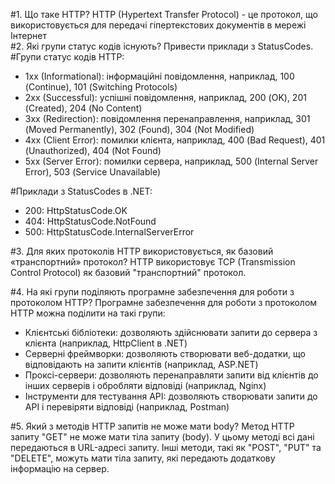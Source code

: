 #1.	Що таке HTTP?
HTTP (Hypertext Transfer Protocol) - це протокол, що використовується для передачі гіпертекстових документів в мережі Інтернет</br>
#2.	Які групи статус кодів існують? Привести приклади з StatusCodes.
#Групи статус кодів HTTP:
* 1xx (Informational): інформаційні повідомлення, наприклад, 100 (Continue), 101 (Switching Protocols)
* 2xx (Successful): успішні повідомлення, наприклад, 200 (OK), 201 (Created), 204 (No Content)
* 3xx (Redirection): повідомлення перенаправлення, наприклад, 301 (Moved Permanently), 302 (Found), 304 (Not Modified)
* 4xx (Client Error): помилки клієнта, наприклад, 400 (Bad Request), 401 (Unauthorized), 404 (Not Found)
* 5xx (Server Error): помилки сервера, наприклад, 500 (Internal Server Error), 503 (Service Unavailable)

#Приклади з StatusCodes в .NET:
* 200: HttpStatusCode.OK
* 404: HttpStatusCode.NotFound
* 500: HttpStatusCode.InternalServerError

#3.	Для яких протоколів HTTP використовується, як базовий «транспортний» протокол?
HTTP використовує TCP (Transmission Control Protocol) як базовий "транспортний" протокол.

#4.	На які групи поділяють програмне забезпечення для роботи з протоколом HTTP?
Програмне забезпечення для роботи з протоколом HTTP можна поділити на такі групи:
* Клієнтські бібліотеки: дозволяють здійснювати запити до сервера з клієнта (наприклад, HttpClient в .NET)
* Серверні фреймворки: дозволяють створювати веб-додатки, що відповідають на запити клієнтів (наприклад, ASP.NET)
* Проксі-сервери: дозволяють перенаправляти запити від клієнтів до інших серверів і обробляти відповіді (наприклад, Nginx)
* Інструменти для тестування API: дозволяють створювати запити до API і перевіряти відповіді (наприклад, Postman)

#5.	Який з методів HTTP запитів не може мати body?
Метод HTTP запиту "GET" не може мати тіла запиту (body). У цьому методі всі дані передаються в URL-адресі запиту. Інші методи, такі як "POST", "PUT" та "DELETE", можуть мати тіла запиту, які передають додаткову інформацію на сервер.
